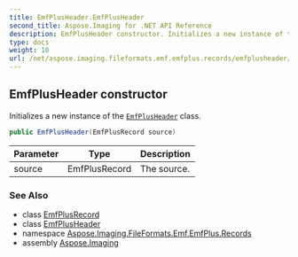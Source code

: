 ```yaml
---
title: EmfPlusHeader.EmfPlusHeader
second_title: Aspose.Imaging for .NET API Reference
description: EmfPlusHeader constructor. Initializes a new instance of the EmfPlusHeader class
type: docs
weight: 10
url: /net/aspose.imaging.fileformats.emf.emfplus.records/emfplusheader/emfplusheader/
---
```

## EmfPlusHeader constructor

Initializes a new instance of the [`EmfPlusHeader`](../) class.

```csharp
public EmfPlusHeader(EmfPlusRecord source)
```

| Parameter | Type | Description |
| --- | --- | --- |
| source | EmfPlusRecord | The source. |

### See Also

* class [EmfPlusRecord](../../emfplusrecord/)
* class [EmfPlusHeader](../)
* namespace [Aspose.Imaging.FileFormats.Emf.EmfPlus.Records](../../emfplusheader/)
* assembly [Aspose.Imaging](../../../)


